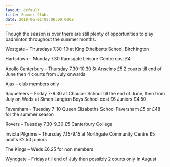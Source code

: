 ```yaml
---
layout: default
title: Summer Clubs
date: 2018-06-01T09:06:00.000Z
---
```

Though the season is over there are still plenty of opportunities to play badminton throughout the summer months.

Westgate – Thursdays 7.30-10 at King Ethelberts School, Birchington

Hartsdown – Monday 7.30 Ramsgate Leisure Centre cost £4

Apollo Canterbury – Thursday 7.30-10.30 St Anselms £5 2 courts till end of June then 4 courts from July onwards

Ajax – club members only

Raqueteers – Friday 7-9.30 at Chaucer School till the end of June, then from July on Weds at Simon Langton Boys School cost £6 Juniors £4.50

Faversham  - Tuesday 7-10 Queen Elizabeths School Faversham £5 or £48 for the summer season

Rovers – Tuesday 7.30-9.30 £5 Canterbury College

Invicta Pilgrims – Thursday 7.15-9.15 at Northgate Community Centre £5 adults £2.50 juniors

The Kings – Weds £6.25 for non members

Wyndgate – Fridays till end of July then possibly 2 courts only in August
